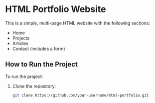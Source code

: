 # HTML Portfolio Website

This is a simple, multi-page HTML website with the following sections:
- Home
- Projects
- Articles
- Contact (includes a form)

## How to Run the Project

To run the project:
1. Clone the repository:
   ```bash
   git clone https://github.com/your-username/html-portfolio.git
